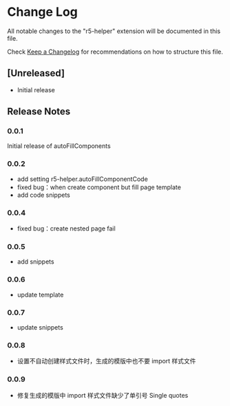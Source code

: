 # Change Log

All notable changes to the "r5-helper" extension will be documented in this file.

Check [Keep a Changelog](http://keepachangelog.com/) for recommendations on how to structure this file.

## [Unreleased]

- Initial release

## Release Notes

### 0.0.1

Initial release of autoFillComponents

### 0.0.2

- add setting r5-helper.autoFillComponentCode
- fixed bug：when create component but fill page template
- add code snippets

### 0.0.4

- fixed bug：create nested page fail

### 0.0.5

- add snippets

### 0.0.6

- update template

### 0.0.7

- update snippets

### 0.0.8

- 设置不自动创建样式文件时，生成的模版中也不要 import 样式文件

### 0.0.9

- 修复生成的模版中 import 样式文件缺少了单引号 Single quotes
